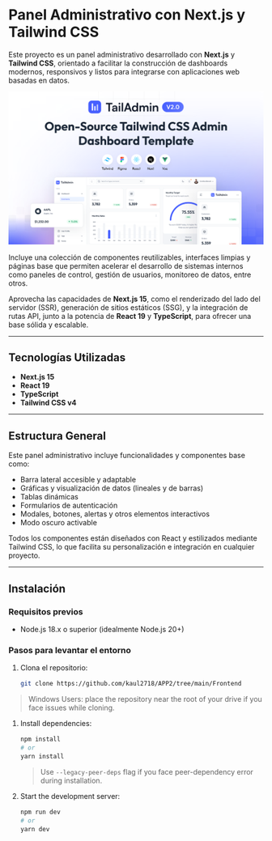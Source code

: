 # Panel Administrativo con Next.js y Tailwind CSS

Este proyecto es un panel administrativo desarrollado con **Next.js** y **Tailwind CSS**, orientado a facilitar la construcción de dashboards modernos, responsivos y listos para integrarse con aplicaciones web basadas en datos.

![Vista previa del panel](./banner.png)

Incluye una colección de componentes reutilizables, interfaces limpias y páginas base que permiten acelerar el desarrollo de sistemas internos como paneles de control, gestión de usuarios, monitoreo de datos, entre otros.

Aprovecha las capacidades de **Next.js 15**, como el renderizado del lado del servidor (SSR), generación de sitios estáticos (SSG), y la integración de rutas API, junto a la potencia de **React 19** y **TypeScript**, para ofrecer una base sólida y escalable.

---

## Tecnologías Utilizadas

- **Next.js 15**
- **React 19**
- **TypeScript**
- **Tailwind CSS v4**

---

## Estructura General

Este panel administrativo incluye funcionalidades y componentes base como:

- Barra lateral accesible y adaptable
- Gráficas y visualización de datos (lineales y de barras)
- Tablas dinámicas
- Formularios de autenticación
- Modales, botones, alertas y otros elementos interactivos
- Modo oscuro activable

Todos los componentes están diseñados con React y estilizados mediante Tailwind CSS, lo que facilita su personalización e integración en cualquier proyecto.

---

## Instalación

### Requisitos previos

- Node.js 18.x o superior (idealmente Node.js 20+)

### Pasos para levantar el entorno

1. Clona el repositorio:

   ```bash
   git clone https://github.com/kaul2718/APP2/tree/main/Frontend


> Windows Users: place the repository near the root of your drive if you face issues while cloning.

1. Install dependencies:
    ```bash
    npm install
    # or
    yarn install
    ```
    > Use `--legacy-peer-deps` flag if you face peer-dependency error during installation.

2. Start the development server:
    ```bash
    npm run dev
    # or
    yarn dev
    ```

